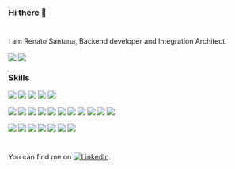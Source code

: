 ### Hi there 👋
#
I am Renato Santana, Backend developer and Integration Architect.

<a href="https://github.com/renatoaps/github-readme-stats">
  <img align="center" src="https://github-readme-stats.vercel.app/api?username=renatoaps&theme=dracula&hide=issues,contribs" />
</a>
<a href="https://github.com/renatoaps/convoychat">
  <img align="center" src="https://github-readme-stats.vercel.app/api/top-langs/?username=renatoaps&langs_count=8&theme=dracula" />
</a>

### Skills
![](https://img.shields.io/badge/Integration-ApacheCamel-informational?style=flat&logo=<LOGO_NAME>&logoColor=white&color=2bbc8a)
![](https://img.shields.io/badge/Integration-Camunda-informational?style=flat&logo=<LOGO_NAME>&logoColor=white&color=2bbc8a)
![](https://img.shields.io/badge/Integration-IBM(IntegrationBusv10)-informational?style=flat&logo=<LOGO_NAME>&logoColor=white&color=2bbc8a)
![](https://img.shields.io/badge/Integration-CAAPI(Gateway)-informational?style=flat&logo=<LOGO_NAME>&logoColor=white&color=2bbc8a)
![](https://img.shields.io/badge/Integration-Swagger-informational?style=flat&logo=<LOGO_NAME>&logoColor=white&color=2bbc8a)

![](https://img.shields.io/badge/Tools-Postman-informational?style=flat&logo=<LOGO_NAME>&logoColor=white&color=2bbc8a)
![](https://img.shields.io/badge/Tools-SoapUI-informational?style=flat&logo=<LOGO_NAME>&logoColor=white&color=2bbc8a)
![](https://img.shields.io/badge/Tools-Intellij-informational?style=flat&logo=<LOGO_NAME>&logoColor=white&color=2bbc8a)
![](https://img.shields.io/badge/Tools-VSCode-informational?style=flat&logo=<LOGO_NAME>&logoColor=white&color=2bbc8a)
![](https://img.shields.io/badge/Tools-Kibana-informational?style=flat&logo=<LOGO_NAME>&logoColor=white&color=2bbc8a)
![](https://img.shields.io/badge/Tools-Jenkins-informational?style=flat&logo=<LOGO_NAME>&logoColor=white&color=2bbc8a)
![](https://img.shields.io/badge/Tools-Urbancode-informational?style=flat&logo=<LOGO_NAME>&logoColor=white&color=2bbc8a)
![](https://img.shields.io/badge/Tools-Openshift-informational?style=flat&logo=<LOGO_NAME>&logoColor=white&color=2bbc8a)
![](https://img.shields.io/badge/Tools-Jira-informational?style=flat&logo=<LOGO_NAME>&logoColor=white&color=2bbc8a)
![](https://img.shields.io/badge/Tools-Git-informational?style=flat&logo=<LOGO_NAME>&logoColor=white&color=2bbc8a)
![](https://img.shields.io/badge/Tools-Spinnaker-informational?style=flat&logo=<LOGO_NAME>&logoColor=white&color=2bbc8a)

![](https://img.shields.io/badge/Backend-Java-informational?style=flat&logo=<LOGO_NAME>&logoColor=white&color=2bbc8a)
![](https://img.shields.io/badge/Backend-SpringBoot-informational?style=flat&logo=<LOGO_NAME>&logoColor=white&color=2bbc8a)
![](https://img.shields.io/badge/Backend-REST-informational?style=flat&logo=<LOGO_NAME>&logoColor=white&color=2bbc8a)
![](https://img.shields.io/badge/Backend-SOAP-informational?style=flat&logo=<LOGO_NAME>&logoColor=white&color=2bbc8a)
![](https://img.shields.io/badge/Backend-Maven-informational?style=flat&logo=<LOGO_NAME>&logoColor=white&color=2bbc8a)
![](https://img.shields.io/badge/Backend-Gradle-informational?style=flat&logo=<LOGO_NAME>&logoColor=white&color=2bbc8a)
![](https://img.shields.io/badge/Backend-MySQL-informational?style=flat&logo=<LOGO_NAME>&logoColor=white&color=2bbc8a)

#
You can find me on [![LinkedIn][2.2]][2].

[2.2]: https://raw.githubusercontent.com/MartinHeinz/MartinHeinz/master/linkedin-3-16.png (LinkedIn icon without padding)
[2]: https://www.linkedin.com/in/renato-santana-b197a0171/


<!--
**renatoaps/renatoaps** is a ✨ _special_ ✨ repository because its `README.md` (this file) appears on your GitHub profile.

Here are some ideas to get you started:

- 🔭 I’m currently working on ...
- 🌱 I’m currently learning ...
- 👯 I’m looking to collaborate on ...
- 🤔 I’m looking for help with ...
- 💬 Ask me about ...
- 📫 How to reach me: ...
- 😄 Pronouns: ...
- ⚡ Fun fact: ...
-->
